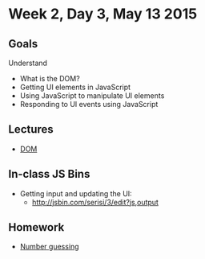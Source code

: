 # Week 2, Day 3, May 13 2015

## Goals

Understand

- What is the DOM?
- Getting UI elements in JavaScript
- Using JavaScript to manipulate UI elements
- Responding to UI events using JavaScript

## Lectures

- [DOM](https://github.com/tiy-durham-fe-cohort4/resources/blob/master/lessons/dom.md)

## In-class JS Bins

- Getting input and updating the UI:
  - http://jsbin.com/serisi/3/edit?js,output

## Homework

- [Number guessing](https://github.com/tiy-durham-fe-cohort4/resources/blob/master/assignments/number-guessing.md)
